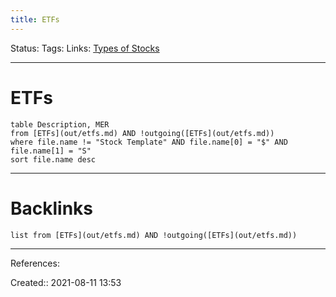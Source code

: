 ```yaml
---
title: ETFs
---
```

Status: 
Tags: 
Links: [Types of Stocks](out/types-of-stocks.md)
___
# ETFs
```dataview
table Description, MER
from [ETFs](out/etfs.md) AND !outgoing([ETFs](out/etfs.md))
where file.name != "Stock Template" AND file.name[0] = "$" AND file.name[1] = "S"
sort file.name desc
```
___
# Backlinks
```dataview
list from [ETFs](out/etfs.md) AND !outgoing([ETFs](out/etfs.md))
```
___
References:

Created:: 2021-08-11 13:53
